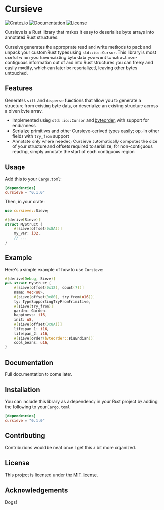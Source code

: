 # Cursieve

[![Crates.io](https://img.shields.io/crates/v/cursieve.svg)](https://crates.io/crates/cursieve)
[![Documentation](https://docs.rs/cursieve/badge.svg)](https://docs.rs/cursieve)
[![License](https://img.shields.io/crates/l/cursieve.svg)](https://github.com/mattadatta/cursieve/blob/main/LICENSE)
<!-- [![Build Status](https://github.com/mattadatta/cursieve/workflows/Rust/badge.svg)](https://github.com/mattadatta/cursieve/actions) -->

Cursieve is a Rust library that makes it easy to deserialize byte arrays into annotated Rust structures.

Curseive generates the appropriate read and write methods to pack and unpack your custom Rust types using `std::io::Cursor`. This library is most useful when you have existing byte data you want to extract non-contiguous information out of and into Rust structures you can freely and easily modify, which can later be reserialized, leaving other bytes untouched.

## Features

Generates `sift` and `disperse` functions that allow you to generate a structure from existing byte data, or deserialize an existing structure across a given byte array.

- Implemented using `std::io::Cursor` and [byteorder](https://crates.io/crates/byteorder), with support for endianness
- Serialize primitives and other Cursieve-derived types easily; opt-in other fields with `try_from` support
- Annotate only where needed; Cursieve automatically computes the size of your structure and offsets required to serialize; for non-contiguous reading, simply annotate the start of each contiguous region

## Usage

Add this to your `Cargo.toml`:

```toml
[dependencies]
cursieve = "0.1.0"
```

Then, in your crate:

```rust
use cursieve::Sieve;

#[derive(Sieve)]
struct MyStruct {
    #[sieve(offset(0x8A))]
    my_var: i32,
    // ...
}
```

## Example

Here's a simple example of how to use `Cursieve`:

```rust
#[derive(Debug, Sieve)]
pub struct MyStruct {
    #[sieve(offset(0x12), count(7))]
    name: Vec<u8>,
    #[sieve(offset(0x80), try_from(u16))]
    ty: TypeSupportingTryFromPrimitive,
    #[sieve(try_from)]
    garden: Garden,
    happiness: i16,
    init: u8,
    #[sieve(offset(0x8A))]
    lifespan_1: i16,
    lifespan_2: i16,
    #[sieve(order(byteorder::BigEndian))]
    cool_beans: u16,
}


```

## Documentation

Full documentation to come later.
<!-- Please see the [API documentation](https://docs.rs/sieve) for more detailed information about this crate. -->

## Installation

You can include this library as a dependency in your Rust project by adding the following to your `Cargo.toml`:

```toml
[dependencies]
cursieve = "0.1.0"
```

## Contributing

Contributions would be neat once I get this a bit more organized.
<!-- Contributions are always welcome! Please read the [CONTRIBUTING.md](CONTRIBUTING.md) file for guidelines. -->

## License

This project is licensed under the [MIT license](LICENSE).

## Acknowledgements

Dogs!
